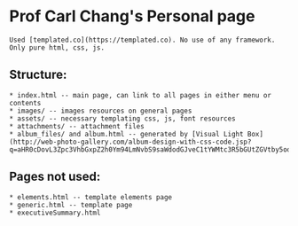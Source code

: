 # Prof Carl Chang's Personal page

    Used [templated.co](https://templated.co). No use of any framework. Only pure html, css, js.

## Structure:
    * index.html -- main page, can link to all pages in either menu or contents
    * images/ -- images resources on general pages
    * assets/ -- necessary templating css, js, font resources
    * attachments/ -- attachment files
    * album_files/ and album.html -- generated by [Visual Light Box](http://web-photo-gallery.com/album-design-with-css-code.jsp?q=aHR0cDovL3Zpc3VhbGxpZ2h0Ym94LmNvbS9saWdodGJveC1tYWMtc3R5bGUtZGVtby5odG1sP2FmZmlkPVdFOFBILTMxRw==)

## Pages not used:

    * elements.html -- template elements page
    * generic.html -- template page
    * executiveSummary.html